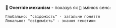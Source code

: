 **🔮 Override механізм** - показує як `🧠` змінює сенс:
```
Глобально: "свідомість" - загальне поняття  
Локально: "свідомість" - знання генетики